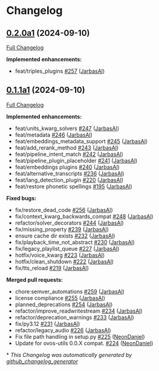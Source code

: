 # Changelog

## [0.2.0a1](https://github.com/OpenVoiceOS/ovos-plugin-manager/tree/0.2.0a1) (2024-09-10)

[Full Changelog](https://github.com/OpenVoiceOS/ovos-plugin-manager/compare/0.1.1a1...0.2.0a1)

**Implemented enhancements:**

- feat/triples\_plugins [\#257](https://github.com/OpenVoiceOS/ovos-plugin-manager/pull/257) ([JarbasAl](https://github.com/JarbasAl))

## [0.1.1a1](https://github.com/OpenVoiceOS/ovos-plugin-manager/tree/0.1.1a1) (2024-09-10)

[Full Changelog](https://github.com/OpenVoiceOS/ovos-plugin-manager/compare/V0.1.1...0.1.1a1)

**Implemented enhancements:**

- feat/units\_kwarg\_solvers [\#247](https://github.com/OpenVoiceOS/ovos-plugin-manager/pull/247) ([JarbasAl](https://github.com/JarbasAl))
- feat/metadata [\#246](https://github.com/OpenVoiceOS/ovos-plugin-manager/pull/246) ([JarbasAl](https://github.com/JarbasAl))
- feat/embeddings\_metadata\_support [\#245](https://github.com/OpenVoiceOS/ovos-plugin-manager/pull/245) ([JarbasAl](https://github.com/JarbasAl))
- feat/add\_rerank\_method [\#243](https://github.com/OpenVoiceOS/ovos-plugin-manager/pull/243) ([JarbasAl](https://github.com/JarbasAl))
- feat/pipeline\_intent\_match [\#242](https://github.com/OpenVoiceOS/ovos-plugin-manager/pull/242) ([JarbasAl](https://github.com/JarbasAl))
- feat/pipeline\_plugin\_placeholder [\#241](https://github.com/OpenVoiceOS/ovos-plugin-manager/pull/241) ([JarbasAl](https://github.com/JarbasAl))
- feat/embeddings plugins [\#240](https://github.com/OpenVoiceOS/ovos-plugin-manager/pull/240) ([JarbasAl](https://github.com/JarbasAl))
- feat/alternative\_transcripts [\#236](https://github.com/OpenVoiceOS/ovos-plugin-manager/pull/236) ([JarbasAl](https://github.com/JarbasAl))
- feat/lang\_detection\_plugin [\#220](https://github.com/OpenVoiceOS/ovos-plugin-manager/pull/220) ([JarbasAl](https://github.com/JarbasAl))
- feat/restore phonetic spellings [\#195](https://github.com/OpenVoiceOS/ovos-plugin-manager/pull/195) ([JarbasAl](https://github.com/JarbasAl))

**Fixed bugs:**

- fix/restore\_dead\_code [\#256](https://github.com/OpenVoiceOS/ovos-plugin-manager/pull/256) ([JarbasAl](https://github.com/JarbasAl))
- fix/context\_kwarg\_backwards\_compat [\#248](https://github.com/OpenVoiceOS/ovos-plugin-manager/pull/248) ([JarbasAl](https://github.com/JarbasAl))
- refactor/solver\_decorators [\#244](https://github.com/OpenVoiceOS/ovos-plugin-manager/pull/244) ([JarbasAl](https://github.com/JarbasAl))
- fix/missing\_property [\#239](https://github.com/OpenVoiceOS/ovos-plugin-manager/pull/239) ([JarbasAl](https://github.com/JarbasAl))
- ensure cache dir exists [\#232](https://github.com/OpenVoiceOS/ovos-plugin-manager/pull/232) ([JarbasAl](https://github.com/JarbasAl))
- fix/playback\_time\_not\_abstract [\#230](https://github.com/OpenVoiceOS/ovos-plugin-manager/pull/230) ([JarbasAl](https://github.com/JarbasAl))
- fix/legacy\_playlist\_queue [\#227](https://github.com/OpenVoiceOS/ovos-plugin-manager/pull/227) ([JarbasAl](https://github.com/JarbasAl))
- hotfix/voice\_kwarg [\#223](https://github.com/OpenVoiceOS/ovos-plugin-manager/pull/223) ([JarbasAl](https://github.com/JarbasAl))
- hotfix/clean\_shutdown [\#222](https://github.com/OpenVoiceOS/ovos-plugin-manager/pull/222) ([JarbasAl](https://github.com/JarbasAl))
- fix/tts\_reload [\#219](https://github.com/OpenVoiceOS/ovos-plugin-manager/pull/219) ([JarbasAl](https://github.com/JarbasAl))

**Merged pull requests:**

- chore:semver\_automations [\#259](https://github.com/OpenVoiceOS/ovos-plugin-manager/pull/259) ([JarbasAl](https://github.com/JarbasAl))
- license compliance [\#255](https://github.com/OpenVoiceOS/ovos-plugin-manager/pull/255) ([JarbasAl](https://github.com/JarbasAl))
- planned\_deprecations [\#254](https://github.com/OpenVoiceOS/ovos-plugin-manager/pull/254) ([JarbasAl](https://github.com/JarbasAl))
- refactor/improve\_readwritestream [\#234](https://github.com/OpenVoiceOS/ovos-plugin-manager/pull/234) ([JarbasAl](https://github.com/JarbasAl))
- refactor/deprecation\_warnings [\#233](https://github.com/OpenVoiceOS/ovos-plugin-manager/pull/233) ([JarbasAl](https://github.com/JarbasAl))
- fix/py3.12 [\#231](https://github.com/OpenVoiceOS/ovos-plugin-manager/pull/231) ([JarbasAl](https://github.com/JarbasAl))
- refactor/legacy\_audio [\#226](https://github.com/OpenVoiceOS/ovos-plugin-manager/pull/226) ([JarbasAl](https://github.com/JarbasAl))
- Fix file path handling in setup.py [\#225](https://github.com/OpenVoiceOS/ovos-plugin-manager/pull/225) ([NeonDaniel](https://github.com/NeonDaniel))
- Update for ovos-utils 0.0.X compat. [\#224](https://github.com/OpenVoiceOS/ovos-plugin-manager/pull/224) ([NeonDaniel](https://github.com/NeonDaniel))



\* *This Changelog was automatically generated by [github_changelog_generator](https://github.com/github-changelog-generator/github-changelog-generator)*
